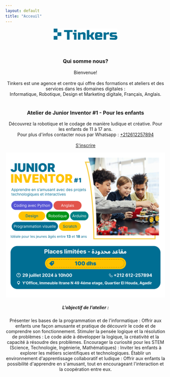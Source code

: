 ```yaml
---
layout: default
title: "Acceuil"
---
```


<p align="center">
  <img width="200"   src="assets/img/tinkers-logo.png"  />
</p>
 
<p align="center">
<br>
</p>

<h3 align="center">
Qui somme nous?
</h3>

<p align="center"> 
Bienvenue!<br><br>
Tinkers est une agence et centre qui offre des formations et ateliers et des services dans les domaines digitales :<br> Informatique, Robotique, Design et Marketing digitale, Français, Anglais.
<br><br>
</p>

<h3 align="center">
Atelier de Junior Inventor #1 - Pour les enfants
</h3>



<p align="center">
Découvrez la robotique et le codage de manière ludique et créative. Pour les enfants de 11 à 17 ans.
<br>
Pour plus d'infos contacter nous par Whatsapp : <a target="_blank" href="https://wa.me/+212612257894">+212612257894</a>
<br><br>
<a class="button-5" target="_blank" href="https://docs.google.com/forms/d/e/1FAIpQLScDHTBjlK-vS47PIAqmvuT1oUga8dujyQFChl_q3ukESLDBPQ/viewform">S'inscrire</a>

</p>

<p align="center"> 
 <img width="500"   src="assets/img/poster.png"  />
 <br>
</p>

<h5 align="center">
L’objectif de l’atelier :
</h5>
<p align="center">
Présenter les bases de la programmation et de l'informatique : Offrir aux enfants une façon amusante et pratique de découvrir le code et de comprendre son fonctionnement.
Stimuler la pensée logique et la résolution de problèmes : Le code aide à développer la logique, la créativité et la capacité à résoudre des problèmes.
Encourager la curiosité pour les STEM (Science, Technologie, Ingénierie, Mathématiques) : Inviter les enfants à explorer les métiers scientifiques et technologiques.
Établir un environnement d'apprentissage collaboratif et ludique : Offrir aux enfants la possibilité d'apprendre en s'amusant, tout en encourageant l'interaction et la coopération entre eux.
</p>